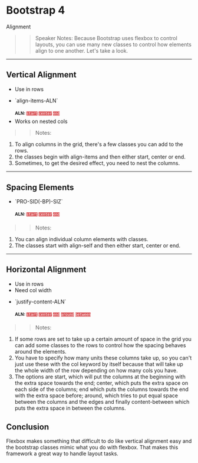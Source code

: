 <!-- .slide: data-state="title" -->
# Bootstrap 4
Alignment

> > Speaker Notes:
Because Bootstrap uses flexbox to control layouts, you can use many new classes to control how elements align to one another. Let's take a look.

---

<!-- .slide: data-state="hasicon" -->

## <i class="fa fa-th"></i> Vertical Alignment

<ul>
	<li class="fragment">Use in rows</li>
	<li class="fragment"><p contenteditable>`align-items-ALN`</p>
	<small style="line-height: 220%; vertical-align: text-bottom;">		<b>ALN:</b>
		<code style="background:#D95357; color:white;">start</code>
		<code style="background:#D95357; color:white;">center</code>
		<code style="background:#D95357; color:white;">end</code>
		</small>
	</li>
	<li class="fragment">Works on nested cols</li>
</ul>

> > Notes: 
1. To align columns in the grid, there's a few classes you can add to the rows.
1. the classes begin with align-items and then either start, center or end.
1. Sometimes, to get the desired effect, you need to nest the columns.

---

<!-- .slide: data-state="hasicon" -->

## <i class="fa fa-th"></i> Spacing Elements

<ul>
	<li class="fragment"><p contenteditable>`PRO-SID(-BP)-SIZ`</p>
	<small style="line-height: 220%; vertical-align: text-bottom;">		<b>ALN:</b>
		<code style="background:#D95357; color:white;">start</code>
		<code style="background:#D95357; color:white;">center</code>
		<code style="background:#D95357; color:white;">end</code>
		</small>
	</li>
</ul>

> > Notes: 
1. You can align individual column elements with classes.
1. The classes start with align-self and then either start, center or end.

---

<!-- .slide: data-state="hasicon" -->

## <i class="fa fa-th"></i> Horizontal Alignment

<ul>
	<li class="fragment">Use in rows</li>
	<li class="fragment">Need col width</li>
	<li class="fragment"><p contenteditable>`justify-content-ALN`</p>
	<small style="line-height: 220%; vertical-align: text-bottom;">		<b>ALN:</b>
		<code style="background:#D95357; color:white;">start</code>
		<code style="background:#D95357; color:white;">center</code>
		<code style="background:#D95357; color:white;">end</code>
		<code style="background:#D95357; color:white;">around</code>
		<code style="background:#D95357; color:white;">between</code>
		</small>
	</li>
</ul>

> > Notes: 
1. If some rows are set to take up a certain amount of space in the grid you can add some classes to the rows to control how the spacing behaves around the elements.
1. You have to specify how many units these columns take up, so you can't just use these with the col keyword by itself because that will take up the whole width of the row depending on how many cols you have.
1. The options are start, which will put the columns at the beginning with the extra space towards the end; center, which puts the extra space on each side of the columns; end which puts the columns towards the end with the extra space before; around, which tries to put equal space between the columns and the edges and finally content-between which puts the extra space in between the columns.

## Conclusion
Flexbox makes something that difficult to do like vertical alignment easy and the bootstrap classes mimic what you do with flexbox. That makes this framework  a great way to handle layout tasks.